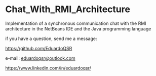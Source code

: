 # Chat_With_RMI_Architecture
Implementation of a synchronous communication chat with the RMI architecture in the NetBeans IDE and the Java programming language

if you have a question, send me a message:

https://github.com/EduardoQSR

e-mail: eduardoqsr@outlook.com

https://www.linkedin.com/in/eduardoqsr/
